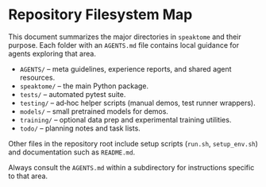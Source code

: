 # Repository Filesystem Map

This document summarizes the major directories in `speaktome` and their purpose. Each folder with an `AGENTS.md` file contains local guidance for agents exploring that area.

- `AGENTS/` – meta guidelines, experience reports, and shared agent resources.
- `speaktome/` – the main Python package.
- `tests/` – automated pytest suite.
- `testing/` – ad‑hoc helper scripts (manual demos, test runner wrappers).
- `models/` – small pretrained models for demos.
- `training/` – optional data prep and experimental training utilities.
- `todo/` – planning notes and task lists.

Other files in the repository root include setup scripts (`run.sh`, `setup_env.sh`) and documentation such as `README.md`.

Always consult the `AGENTS.md` within a subdirectory for instructions specific to that area.
